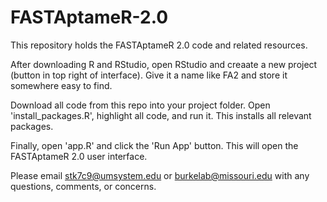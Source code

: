 # FASTAptameR-2.0
This repository holds the FASTAptameR 2.0 code and related resources. 

After downloading R and RStudio, open RStudio and creaate a new project (button in top right of interface). Give it a name like FA2 and store it somewhere easy to find.

Download all code from this repo into your project folder. Open 'install_packages.R', highlight all code, and run it. This installs all relevant packages.

Finally, open 'app.R' and click the 'Run App' button. This will open the FASTAptameR 2.0 user interface.

Please email stk7c9@umsystem.edu or burkelab@missouri.edu with any questions, comments, or concerns.

